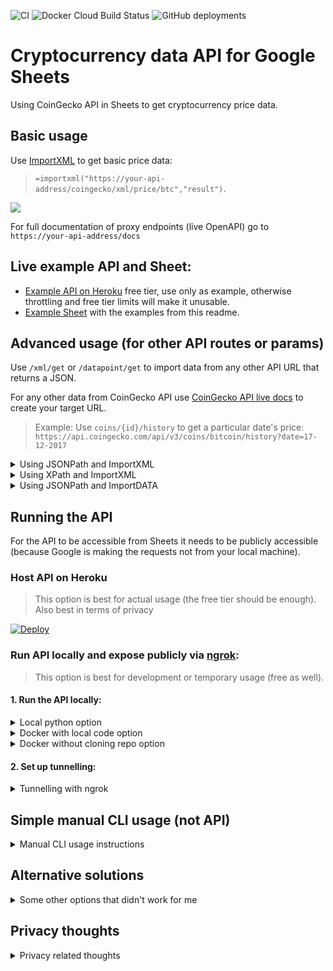 ![CI](https://github.com/artdgn/crypto-sheets-api/workflows/CI/badge.svg) ![Docker Cloud Build Status](https://img.shields.io/docker/cloud/build/artdgn/crypto-sheets-api?label=dockerhub&logo=docker) ![GitHub deployments](https://img.shields.io/github/deployments/artdgn/crypto-sheets-api/crypto-sheets-api?label=heroku&logo=heroku)


# Cryptocurrency data API for Google Sheets  
Using CoinGecko API in Sheets to get cryptocurrency price data.

## Basic usage

Use [ImportXML](https://support.google.com/docs/answer/3093342?hl=en) to 
get basic price data:
> `=importxml("https://your-api-address/coingecko/xml/price/btc","result")`.
 
![](https://artdgn.github.io/images/crypto-sheets-api.gif)

For full documentation of proxy endpoints (live OpenAPI) go to `https://your-api-address/docs`

## Live example API and Sheet:
- [Example API on Heroku](https://crypto-sheets-api.herokuapp.com) free tier, use only as example, otherwise throttling and free tier limits will make it unusable.
- [Example Sheet](https://docs.google.com/spreadsheets/d/1cY8n9s1QnW7HQuMdJjihjpKlVSit2kRAT7oe7lFySLg/edit?usp=sharing) with the examples from this readme.

## Advanced usage (for other API routes or params)
Use `/xml/get` or `/datapoint/get` to import data from any other API URL that returns a JSON.

For any other data from CoinGecko API use [CoinGecko API live docs](https://www.coingecko.com/ja/api#explore-api) to create your target URL.

> Example: Use `coins/{id}/history` to get a particular date's price: `https://api.coingecko.com/api/v3/coins/bitcoin/history?date=17-12-2017`

<details><summary> Using JSONPath and ImportXML </summary>


> JSONPath should be preferred because not every valid JSON can be converted into XML (e.g. if some keys start with numbers).

1. Check the API's output JSON by going to the target URL in the browser.
2. Use [JSONPath syntax](https://restfulapi.net/json-jsonpath/) to create a JSONPath expression to get to your value. An example JSONPath expression to extract the historic price in USD would be `market_data.current_price.usd`.
3. In Sheets: pass the JSONPath expression as another parameter in the url for ImportXML function: 
`=importxml("https://your-api-address/xml/get?url=<your-target-url>&jsonpath=<your-jsonpath>","result")`.

Example
```
=importxml("https://your-api-address/xml/get?url=https://api.coingecko.com/api/v3/coins/bitcoin/history?date=17-12-2017&jsonpath=market_data.current_price.usd","result")
```

</details>

<details><summary> Using XPath and ImportXML </summary>

> Xpath expression can be used more easilty since the full XML is directly visible as output of the proxy API.

1. Check the proxy API's output XML by going to `https://your-api-address/xml/get?url=<target-url>` in the browser.
2. Use [XPath syntax](https://www.w3schools.com/xml/xpath_syntax.asp) to create an XPath expression to extract your data. An example XPath expression to extract the historic price in USD would be `result/market_data/current_price/usd`.
3. In Sheets: pass the XPath as second argument for ImportXML function: `=importxml("https://your-api-address/xml/get?url=<your-target-url>","<your-xpath>")`

Example: 
```
=importxml("https://your-api-address/xml/get?url=https://api.coingecko.com/api/v3/coins/bitcoin/history?date=17-12-2017","result/market_data/current_price/usd")
```

</details>

<details><summary> Using JSONPath and ImportDATA </summary>

> ImportDATA is limited to 50 calls per sheet, so should be used in small sheets only.

The `/datapoint/get` endpoint can be used to return just the value as plain text which allows using ImportDATA
Sheets function instead of ImportXML.

Follow the same steps as for JSONPath with ImportXML above, but use a `/datapoint/get` proxy route and ImportDATA instead of ImportXML

Example
```
=importdata("https://your-api-address/xml/get?url=https://api.coingecko.com/api/v3/coins/bitcoin/history?date=17-12-2017&jsonpath=market_data.current_price.usd")
```

</details>

## Running the API
For the API to be accessible from Sheets it needs to be publicly accessible 
(because Google is making the requests not from your local machine).

### Host API on Heroku
> This option is best for actual usage (the free tier should be enough). Also best in terms of privacy

[![Deploy](https://www.herokucdn.com/deploy/button.svg)](https://heroku.com/deploy?template=https://github.com/artdgn/crypto-sheets-api)


### Run API locally and expose publicly via [ngrok](https://ngrok.com/):
> This option is best for development or temporary usage (free as well).

#### 1. Run the API locally:
<details><summary> Local python option </summary>

1. Install in local virtual env after cloning: `make install`
2. Run local server: `make server`

</details>

<details><summary> Docker with local code option </summary>

1. After cloning: `make docker-server`

</details>
    
    
<details><summary> Docker without cloning repo option </summary>

1. `docker run -it --rm -p 9000:9000 artdgn/crypto-sheets-api` (or `-p 1234:9000` to run on different port)

</details>

#### 2. Set up tunnelling: 
<details><summary> Tunnelling with ngrok </summary>

- After [setting up an ngrok account and local client](https://ngrok.com/download):
- Run `/path/to/ngrok http <port-number>` to run ngrok (e.g. `~/ngrok/ngrok http 9000` 
    if ngrok lives in `~/ngrok/` and you're using the default port of 9000. If you have the local 
    repo, you can also just `make ngrok` to run this command.
    
</details>

## Simple manual CLI usage (not API)
<details><summary>Manual CLI usage instructions</summary>

- Copy your column of ticker symbols from sheets.
- Run:
    - Local python virtual environment: `python cli.py "<paste-here>"` (paste before closing the quote)
    - Docker: `docker run -it --rm artdgn/crypto-sheets-api python cli.py "<paste-here>"` 
- Copy paste from terminal output back into sheets. 

</details>


## Alternative solutions
<details><summary>Some other options that didn't work for me</summary>

- [CRYPTOFINANCE](https://cryptofinance.ai) stopped working. In general trying any of the Google App Scripts solutions (like [IMPORTJSON](https://github.com/qeet/IMPORTJSONAPI) or like the updated CRYPTOFINANCE) didn't work for me because of the Auth issues (banged my head against it for a couple of hours and decided to just not use the Google Apps Scripts if making an external request from a script is such a herculian feat).
- Other Google Sheet add-ons like [Apipheny](https://apipheny.io/) were either paid or required API keys (so registration, or additional Yak-Shaving).
- In terms of actual cryptocurrency data APIs: CoinGecko is completely open, no need for API keys (for now?), so I went with it.
</details>

## Privacy thoughts
<details><summary>Privacy related thoughts</summary>

TL;DR: probably best to host your own.

1. I don't think there's a way to know which accounts are making any of the requests.
2. Hosting your own proxy API (e.g. on Heroku) is probably the best option since your requests will be visible to your proxy (and Heroku).
3. Hosting a local proxy API via tunnelling (the "ngrok" option) will mean that requests to CoinGecko (or any other API you're using through this) will come from your machine.
4. Using my example deployment means that I can see the request parameters in the logs (but with no idea about the google accounts).

</details>
